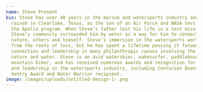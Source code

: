 ```yaml
---
name: Steve Present
bio: Steve has over 40 years in the marine and watersports industry and was
  raised in Clearlake, Texas, as the son of an Air Force and NASA test pilot for
  the Apollo program. When Steve’s father lost his life in a test mission,
  Steve’s community surrounded him by water as a way for him to connect to
  nature, others and himself. Steve’s immersion in the watersports world began
  from the roots of loss, but he has spent a lifetime passing it forward, with
  connection and leadership in many philanthropic causes involving the use of
  nature and water. Steve is an avid waterskier, wakesurfer, paddleboard and
  mountain biker, and has received numerous awards and recognition for his role
  and leadership in the watersports industry, including Centurion Boats Troy
  Gentry Award and Water Warrior recipient.
image: /images/uploads/untitled-design-1-.png
---
```

